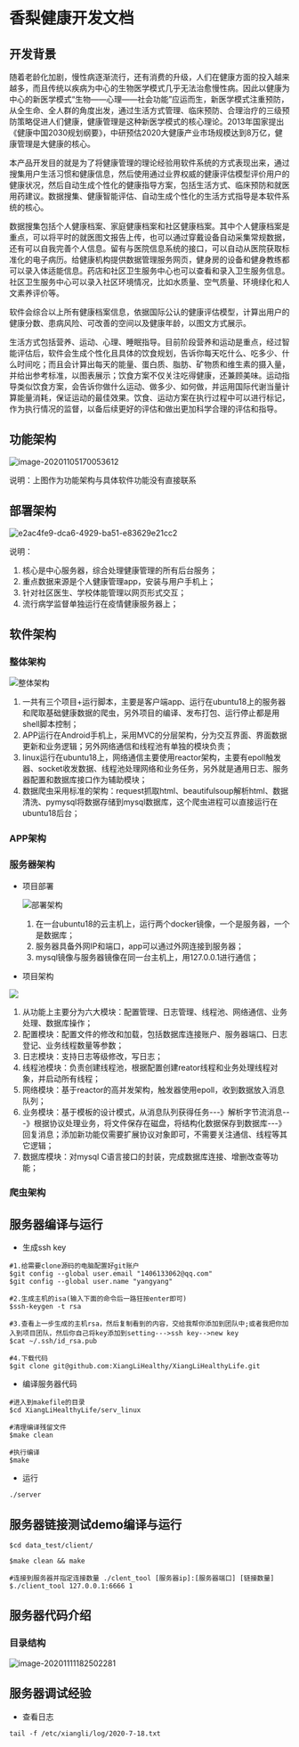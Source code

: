 #                                  香梨健康开发文档                                                                                          



## 开发背景

​         随着老龄化加剧，慢性病逐渐流行，还有消费的升级，人们在健康方面的投入越来越多，而且传统以疾病为中心的生物医学模式几乎无法治愈慢性病。因此以健康为中心的新医学模式“生物——心理——社会功能”应运而生，新医学模式注重预防，从全生命、全人群的角度出发，通过生活方式管理、临床预防、合理治疗的三级预防策略促进人们健康，健康管理是这种新医学模式的核心理论。2013年国家提出《健康中国2030规划纲要》，中研预估2020大健康产业市场规模达到8万亿，健康管理是大健康的核心。

​       本产品开发目的就是为了将健康管理的理论经验用软件系统的方式表现出来，通过搜集用户生活习惯和健康信息，然后使用通过业界权威的健康评估模型评价用户的健康状况，然后自动生成个性化的健康指导方案，包括生活方式、临床预防和就医用药建议。数据搜集、健康智能评估、自动生成个性化的生活方式指导是本软件系统的核心。

​       数据搜集包括个人健康档案、家庭健康档案和社区健康档案。其中个人健康档案是重点，可以将平时的就医图文报告上传，也可以通过穿戴设备自动采集常规数据，还有可以自我完善个人信息。留有与医院信息系统的接口，可以自动从医院获取标准化的电子病历。给健康机构提供数据管理服务网页，健身房的设备和健身教练都可以录入体适能信息。药店和社区卫生服务中心也可以查看和录入卫生服务信息。社区卫生服务中心可以录入社区环境情况，比如水质量、空气质量、环境绿化和人文素养评价等。

​        软件会综合以上所有健康档案信息，依据国际公认的健康评估模型，计算出用户的健康分数、患病风险、可改善的空间以及健康年龄，以图文方式展示。      

​        生活方式包括营养、运动、心理、睡眠指导。目前阶段营养和运动是重点，经过智能评估后，软件会生成个性化且具体的饮食规划，告诉你每天吃什么、吃多少、什么时间吃；而且会计算出每天的能量、蛋白质、脂肪、矿物质和维生素的摄入量，并给出参考标准，以图表展示；饮食方案不仅关注吃得健康，还兼顾美味。运动指导类似饮食方案，会告诉你做什么运动、做多少、如何做，并运用国际代谢当量计算能量消耗，保证运动的最佳效果。饮食、运动方案在执行过程中可以进行标记，作为执行情况的监督，以备后续更好的评估和做出更加科学合理的评估和指导。



## 功能架构

![image-20201105170053612](./picture/image-20201105170053612.png)

说明：上图作为功能架构与具体软件功能没有直接联系



## 部署架构

![e2ac4fe9-dca6-4929-ba51-e83629e21cc2](./picture/e2ac4fe9-dca6-4929-ba51-e83629e21cc2.png)

说明：

1. 核心是中心服务器，综合处理健康管理的所有后台服务；
2. 重点数据来源是个人健康管理app，安装与用户手机上；
3. 针对社区医生、学校体能管理以网页形式交互；
4. 流行病学监督单独运行在疫情健康服务器上；



## 软件架构

### 整体架构

![整体架构](./picture/整体架构.png)

1. 一共有三个项目+运行脚本，主要是客户端app、运行在ubuntu18上的服务器和爬取基础健康数据的爬虫，另外项目的编译、发布打包、运行停止都是用shell脚本控制；
2. APP运行在Android手机上，采用MVC的分层架构，分为交互界面、界面数据更新和业务逻辑；另外网络通信和线程池有单独的模块负责；
3. linux运行在ubuntu18上，网络通信主要使用reactor架构，主要有epoll触发器、socket收发数据、线程池处理网络和业务任务，另外就是通用日志、服务器配置和数据库接口作为辅助模块；
4. 数据爬虫采用标准的架构：request抓取html、beautifulsoup解析html、数据清洗、pymysql将数据存储到mysql数据库，这个爬虫进程可以直接运行在ubuntu18后台；





### APP架构





### 服务器架构

- 项目部署

  ![部署架构](./picture/部署架构.png)

  1. 在一台ubuntu18的云主机上，运行两个docker镜像，一个是服务器，一个是数据库；
  2. 服务器具备外网IP和端口，app可以通过外网连接到服务器；
  3. mysql镜像与服务器镜像在同一台主机上，用127.0.0.1进行通信；



- 项目架构

![](./picture/整体架构.png)

1. 从功能上主要分为六大模块：配置管理、日志管理、线程池、网络通信、业务处理、数据库操作；
2. 配置模块：配置文件的修改和加载，包括数据库连接账户、服务器端口、日志登记、业务线程数量等参数；
3. 日志模块：支持日志等级修改，写日志；
4. 线程池模块：负责创建线程池，根据配置创建reator线程和业务处理线程对象，并启动所有线程；
5. 网络模块：基于reactor的高并发架构，触发器使用epoll，收到数据放入消息队列；
6. 业务模块：基于模板的设计模式，从消息队列获得任务---》解析字节流消息---》根据协议处理业务，将文件保存在磁盘，将结构化数据保存到数据库---》回复消息；添加新功能仅需要扩展协议对象即可，不需要关注通信、线程等其它逻辑；
7. 数据库模块：对mysql C语言接口的封装，完成数据库连接、增删改查等功能；

### 爬虫架构



## 服务器编译与运行

- 生成ssh key

```shell
#1.给需要clone源码的电脑配置好git账户
$git config --global user.email "1406133062@qq.com"
$git config --global user.name "yangyang"

#2.生成主机的isa(输入下面的命令后一路狂按enter即可)
$ssh-keygen -t rsa

#3.查看上一步生成的主机rsa，然后复制看到的内容，交给我帮你添加到团队中;或者我把你加入到项目团队，然后你自己将key添加到setting--->ssh key-->new key
$cat ~/.ssh/id_rsa.pub

#4.下载代码
$git clone git@github.com:XiangLiHealthy/XiangLiHealthyLife.git
```

- 编译服务器代码

```shell
#进入到makefile的目录
$cd XiangLiHealthyLife/serv_linux

#清理编译残留文件
$make clean

#执行编译
$make
```

- 运行

```shell
./server
```

## 服务器链接测试demo编译与运行

```shell
$cd data_test/client/

$make clean && make

#连接到服务器并指定连接数量 ./clent_tool [服务器ip]:[服务器端口] [链接数量]
$./client_tool 127.0.0.1:6666 1
```



## 服务器代码介绍

### 目录结构

![image-20201111182502281](./picture/image-20201111182502281.png)

##  服务器调试经验

- 查看日志

```shell
tail -f /etc/xiangli/log/2020-7-18.txt 
```



